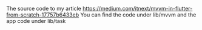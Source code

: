 The source code to my article https://medium.com/itnext/mvvm-in-flutter-from-scratch-17757b6433eb
You can find the code under lib/mvvm and the app code under lib/task
